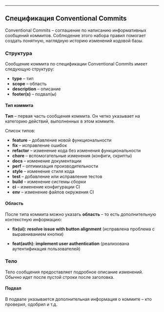 
___
## Спецификация Conventional Commits

Conventional Commits – соглашение по написанию информативных сообщений коммитов. Соблюдение этого набора правил помогает создать понятную, наглядную историю изменений кодовой базы.

### Структура

Сообщение коммита по спецификации Conventional Commits имеет следующую структуру:

- **type** – тип
- **scope** – область
- **description** – описание
- **footer(s)** – подвал(ы)

#### Тип коммита

**Tип** – первая часть сообщения коммита. Он четко указывает на категорию действий, выполненных в этом коммите.

Список типов:

- **feature** – добавление новой функциональности
- **fix** – исправление ошибок
- **refactor** – изменение кода без изменения функциональности
- **chore** – вспомогательные изменения (конфиги, скрипты)
- **docs** – изменение документации
- **perf** – оптимизация производительности
- **style** – изменение стиля кода
- **test** – добавление или исправление тестов
- **build** – изменение системы сборки
- **ci** – изменение конфигурации CI
- **env** – изменение файлов окружения CI

#### Область

После типа коммита можно указать **область** – то есть дополнительную контекстную информацию:

- **fix(ui): resolve issue with button alignment** (исправлена проблема с выравниванием кнопки)  
    
- **feat(auth): implement user authentication** (реализована аутентификация пользователей)  
    

### Тело

Тело сообщения предоставляет подробное описание изменений. Обычно идет после пустой строки после заголовка.

#### Подвал

В подвале указывается дополнительная информация о коммите – кто проверил, одобрил и т.д.